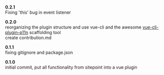 **0.2.1**  
Fixing 'this' bug in event listener

**0.2.0**  
reorganizing the plugin structure and use vue-cli and the awesome [vue-cli-plugin-p11n](https://github.com/kazupon/vue-cli-plugin-p11n) scaffolding tool  
create contribution.md  

**0.1.1**  
fixing gitignore and package.json

**0.1.0**  
initial commit, put all functionality from sitepoint into a vue plugin

